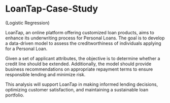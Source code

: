 # LoanTap-Case-Study

(Logistic Regression)

LoanTap, an online platform offering customized loan products, aims to enhance its underwriting process for Personal Loans. The goal is to develop a data-driven model to assess the creditworthiness of individuals applying for a Personal Loan.

Given a set of applicant attributes, the objective is to determine whether a credit line should be extended. Additionally, the model should provide business recommendations on appropriate repayment terms to ensure responsible lending and minimize risk.

This analysis will support LoanTap in making informed lending decisions, optimizing customer satisfaction, and maintaining a sustainable loan portfolio.
